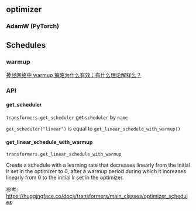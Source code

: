 ## optimizer
### AdamW (PyTorch)



## Schedules


### warmup
[神经网络中 warmup 策略为什么有效；有什么理论解释么？](https://www.zhihu.com/question/338066667)

### API


#### get_scheduler

`transformers.get_scheduler` get `scheduler` by `name`

`get_scheduler("linear")` is equal to `get_linear_schedule_with_warmup()`
#### get_linear_schedule_with_warmup
`transformers.get_linear_schedule_with_warmup`

Create a schedule with a learning rate that
decreases linearly from the initial lr set in the optimizer to 0,
after a warmup period during which it increases linearly from 0 to the initial lr set in the optimizer.




参考:
https://huggingface.co/docs/transformers/main_classes/optimizer_schedules
